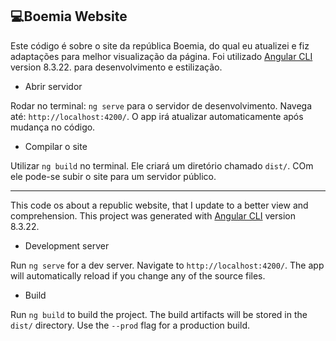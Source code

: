 
## 💻Boemia Website

  Este código é sobre o site da república Boemia, do qual eu atualizei e fiz adaptações para melhor visualização da página. Foi utilizado  [Angular CLI](https://github.com/angular/angular-cli) version 8.3.22. para desenvolvimento e estilização. 

 - Abrir servidor

Rodar no terminal: `ng serve` para o servidor de desenvolvimento. Navega até: `http://localhost:4200/`. O app irá atualizar automaticamente após mudança no código.

 - Compilar o site

  Utilizar `ng build` no terminal. Ele criará um diretório chamado `dist/`. COm ele pode-se subir o site para um servidor público.

-------------------------------------------------------------------------------------------------------------------------------------------------------

  This code os about a republic website, that I update to a better view and comprehension. This project was generated with [Angular CLI](https://github.com/angular/angular-cli) version 8.3.22.

 - Development server

  Run `ng serve` for a dev server. Navigate to `http://localhost:4200/`. The app will automatically reload if you change any of the source files.

 - Build

  Run `ng build` to build the project. The build artifacts will be stored in the `dist/` directory. Use the `--prod` flag for a production build.

